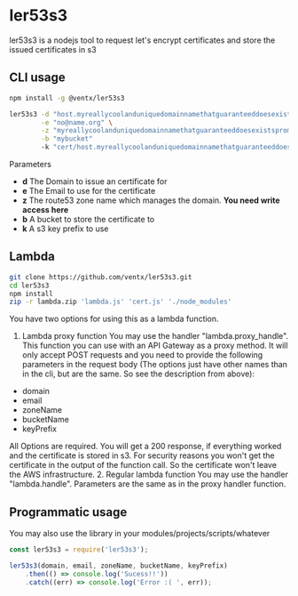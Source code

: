 # ler53s3

ler53s3 is a nodejs tool to request let's encrypt certificates and store the issued certificates in s3

## CLI usage
```bash
npm install -g @ventx/ler53s3

ler53s3 -d "host.myreallycoolanduniquedomainnamethatguaranteeddoesexistspromised.com" \
        -e "no@name.org" \
        -z "myreallycoolanduniquedomainnamethatguaranteeddoesexistspromised.com" \
        -b "mybucket"
        -k "cert/host.myreallycoolanduniquedomainnamethatguaranteeddoesexistspromised.com/"
```
Parameters
- **d** The Domain to issue an certificate for
- **e** The Email to use for the certificate
- **z** The route53 zone name which manages the domain. **You need write access here**
- **b** A bucket to store the certificate to
- **k** A s3 key prefix to use 

## Lambda
```bash
git clone https://github.com/ventx/ler53s3.git
cd ler53s3
npm install
zip -r lambda.zip 'lambda.js' 'cert.js' './node_modules'
```
You have two options for using this as a lambda function. 
1. Lambda proxy function
You may use the handler "lambda.proxy_handle". This function you can use with an API Gateway as a proxy
method. It will only accept POST requests and you need to provide the following parameters in the request body (The options just have other names than in the cli, but are the same. So see the description from above):

- domain
- email
- zoneName
- bucketName
- keyPrefix

All Options are required. You will get a 200 response, if everything worked and the certificate is stored
in s3. For security reasons you won't get the certificate in the output of the function call. So the certificate won't leave the AWS infrastructure.
2. Regular lambda function
You may use the handler "lambda.handle". Parameters are the same as in the proxy handler function.

## Programmatic usage
You may also use the library in your modules/projects/scripts/whatever

```javascript
const ler53s3 = require('ler53s3');

ler53s3(domain, email, zoneName, bucketName, keyPrefix)
    .then(() => console.log('Sucess!!'))
    .catch((err) => console.log('Error :( ', err));

```

